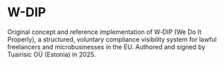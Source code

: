 # W-DIP
Original concept and reference implementation of W‑DIP (We Do It Properly), a structured, voluntary compliance visibility system for lawful freelancers and microbusinesses in the EU. Authored and signed by Tuairisic OÜ (Estonia) in 2025.

